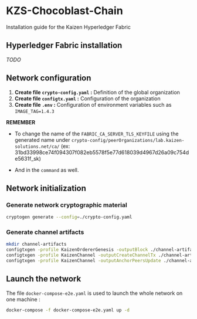 # KZS-Chocoblast-Chain
Installation guide for the Kaizen Hyperledger Fabric

## Hyperledger Fabric installation

_TODO_

## Network configuration

1. __Create file ``crypto-config.yaml`` :__ Definition of the global organization
2. __Create file ``configtx.yaml`` :__ Configuration of the organization
3. __Create file ``.env`` :__ Configuration of environment variables such as ``IMAGE_TAG=1.4.3``

__REMEMBER__

* To change the name of the ``FABRIC_CA_SERVER_TLS_KEYFILE`` using the generated name under ``crypto-config/peerOrganizations/lab.kaizen-solutions.net/ca/`` (ex: 31bd33998ce74f094307f082eb5578f5e77d618039d4967d26a09c754de5631f_sk)

* And in the ``command`` as well.

## Network initialization

### Generate network cryptographic material
````bash
cryptogen generate --config=./crypto-config.yaml
````

### Generate channel artifacts
````bash
mkdir channel-artifacts
configtxgen -profile KaizenOrdererGenesis -outputBlock ./channel-artifacts/genesis.block -channelID kaizenchannel
configtxgen -profile KaizenChannel -outputCreateChannelTx ./channel-artifacts/channel.tx -channelID kaizenchannel
configtxgen -profile KaizenChannel -outputAnchorPeersUpdate ./channel-artifacts/LabOrgMSPanchors.tx -channelID kaizenchannel -asOrg LabOrgMSP
````

## Launch the network

The file ``docker-compose-e2e.yaml`` is used to launch the whole network on one machine :

````bash
docker-compose -f docker-compose-e2e.yaml up -d
````


